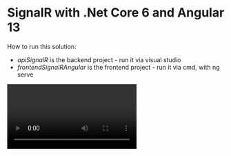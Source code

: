 # SignalR with .Net Core 6 and Angular 13

How to run this solution:
- *apiSignalR* is the backend project - run it via visual studio
- *frontendSignalRAngular* is the frontend project - run it via cmd, with ng serve

![alt text](https://github.com/Dacili/SignalR/blob/master/ezgif.com-gif-maker22.webm)



